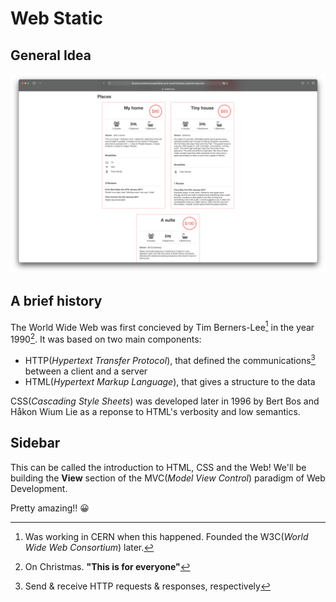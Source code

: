 # Web Static

## General Idea

![Static](images/AirBnB.png)

## A brief history

The World Wide Web was first concieved by Tim Berners-Lee[^1] in the year 1990[^2]. It was based on two main components:

* HTTP(*Hypertext Transfer Protocol*), that defined the communications[^3] between a client and a server
* HTML(*Hypertext Markup Language*), that gives a structure to the data

CSS(*Cascading Style Sheets*) was developed later in 1996 by Bert Bos and Håkon Wium Lie as a reponse to HTML's verbosity and low semantics.

[^1]: Was working in CERN when this happened. Founded the W3C(*World Wide Web Consortium*) later.
[^2]: On Christmas. **"This is for everyone"**
[^3]: Send & receive HTTP requests & responses, respectively

## Sidebar

This can be called the introduction to HTML, CSS and the Web! We'll be building the **View** section of the MVC(*Model View Control*) paradigm of Web Development.

Pretty amazing!! :grinning:
